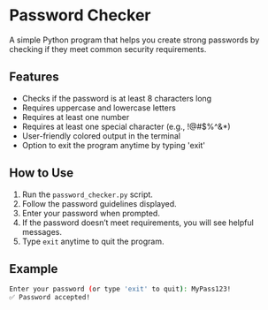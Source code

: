 # Password Checker

A simple Python program that helps you create strong passwords by checking if they meet common security requirements.

## Features

- Checks if the password is at least 8 characters long
- Requires uppercase and lowercase letters
- Requires at least one number
- Requires at least one special character (e.g., !@#$%^&*)
- User-friendly colored output in the terminal
- Option to exit the program anytime by typing 'exit'

## How to Use

1. Run the `password_checker.py` script.
2. Follow the password guidelines displayed.
3. Enter your password when prompted.
4. If the password doesn’t meet requirements, you will see helpful messages.
5. Type `exit` anytime to quit the program.

## Example

```bash
Enter your password (or type 'exit' to quit): MyPass123!
✅ Password accepted!
